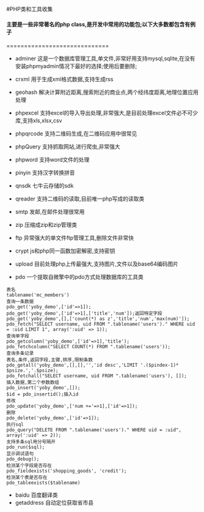#PHP类和工具收集
#### 主要是一些非常著名的php class,是开发中常用的功能包;以下大多数都包含有例子
=============================
- adminer 这是一个数据库管理工具,单文件,非常好用支持mysql,sqlite,在没有安装phpmyadmin情况下最好的选择;使用后要删除;
- crxml 用于生成xml格式数据,支持生成rss
- geohash 解决计算附近距离,搜索附近的商业点,两个经纬度距离,地理位置应用处理
- phpexcel 支持excel的导入导出处理,非常强大,是目前处理excel文件必不可少库,支持xls,xlsx,csv

- phpqrcode 支持二维码生成,在二维码应用中很常见
- phpQuery 支持抓取网站,进行爬虫,非常强大
- phpword 支持word文件的处理

- pinyin 支持汉字转换拼音
- qnsdk 七牛云存储的sdk
- qreader 支持二维码的读取,目前唯一php写成的读取类
- smtp 发邮,在邮件处理很常用
- zip 压缩成zip和zip管理类
- ftp 异常强大的单文件ftp管理工具,删除文件非常快
- crypt js和php同一函数加密解密,支持密钥
- upload 目前处理php上传最强大,支持图片,文件以及base64编码图片
- pdo 一个提取自微擎中的pdo方式处理数据库的工具类

~~~
表名 
tablename('mc_members')
查询一条数据
pdo_get('yoby_demo',['id'=>1]);
pdo_get('yoby_demo',['id'=>1],['title','num']);返回特定字段
pdo_get('yoby_demo',[],['count(*) as z','title','num','max(num)']);
pdo_fetch("SELECT username, uid FROM ".tablename('users')." WHERE uid = :uid LIMIT 1", array(':uid' => 1));
查询单字段
pdo_getcolumn('yoby_demo',['id'=>1],'title');
pdo_fetchcolumn("SELECT COUNT(*) FROM ".tablename('users'));
查询多条记录
表名,条件,返回字段,主键,排序,限制条数
pdo_getall('yoby_demo',[],[],'','id desc','LIMIT '.($pindex-1)* $psize.','.$psize); 
pdo_fetchall("SELECT username, uid FROM ".tablename('users'), []);
插入数据,第二个参数数组
pdo_insert('yoby_demo',[]);
$id = pdo_insertid();插入id
修改
pdo_update('yoby_demo',['num +='=>1],['id'=>1]);
删除
pdo_delete('yoby_demo',['id'=>1]);
执行sql
pdo_query("DELETE FROM ".tablename('users')." WHERE uid = :uid", array(':uid' => 2));
支持多条sql用分号隔开
pdo_run($sql);
显示调试语句
pdo_debug();
检测某个字段是否存在
pdo_fieldexists('shopping_goods', 'credit');
检测某个表是否存在
pdo_tableexists($tablename)
~~~
- baidu 百度翻译类
- getaddress 自动定位获取省市县
